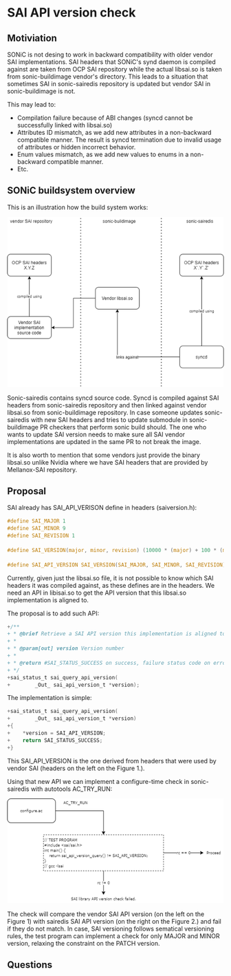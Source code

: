 # SAI API version check

## Motiviation

SONiC is not desing to work in backward compatibility with older vendor SAI implementations.
SAI headers that SONiC's synd daemon is compiled against are taken from OCP SAI repository while
the actual libsai.so is taken from sonic-buildimage vendor's directory. This leads to a situation
that sometimes SAI in sonic-sairedis repository is updated but vendor SAI in sonic-buildimage is not.

This may lead to:
  - Compilation failure because of ABI changes (syncd cannot be successfully linked with libsai.so)
  - Attributes ID mismatch, as we add new attributes in a non-backward compatible manner. The result is syncd termination due to invalid usage of attributes or hidden incorrect behavior.
  - Enum values mismatch, as we add new values to enums in a non-backward compatible manner.
  - Etc.


## SONiC buildsystem overview

This is an illustration how the build system works:

<p align=center>
<img src="img/sai-sonic-build-system.drawio.png" alt="Figure 1. SONiC build">
</p>

Sonic-sairedis contains syncd source code. Syncd is compiled against SAI headers from sonic-sairedis repository and then linked against vendor libsai.so from sonic-buildimage repository.
In case someone updates sonic-sairedis with new SAI headers and tries to update submodule in sonic-buildimage PR checkers that perform sonic build should.
The one who wants to update SAI version needs to make sure all SAI vendor implementations are updated in the same PR to not break the image.
 
It is also worth to mention that some vendors just provide the binary libsai.so unlike Nvidia where we have SAI headers that are provided by Mellanox-SAI repository.

## Proposal

SAI already has SAI_API_VERISON define in headers (saiversion.h):

```c
#define SAI_MAJOR 1 
#define SAI_MINOR 9
#define SAI_REVISION 1

#define SAI_VERSION(major, minor, revision) (10000 * (major) + 100 * (minor) + (revision))

#define SAI_API_VERSION SAI_VERSION(SAI_MAJOR, SAI_MINOR, SAI_REVISION)
```

Currently, given just the libsai.so file, it is not possible to know which SAI headers it was compiled against, as these defines are in the headers.
We need an API in libisai.so to get the API version that this libsai.so implementation is aligned to.

The proposal is to add such API:

```c
+/**
+ * @brief Retrieve a SAI API version this implementation is aligned to
+ *
+ * @param[out] version Version number
+ *
+ * @return #SAI_STATUS_SUCCESS on success, failure status code on error
+ */
+sai_status_t sai_query_api_version(
+        _Out_ sai_api_version_t *version);
```

The implementation is simple:

```c
+sai_status_t sai_query_api_version(
+        _Out_ sai_api_version_t *version)
+{
+    *version = SAI_API_VERSION;
+    return SAI_STATUS_SUCCESS;
+}
```
 
This SAI_API_VERSION is the one derived from headers that were used by vendor SAI (headers on the left on the Figure 1.).

Using that new API we can implement a configure-time check in sonic-sairedis with autotools AC_TRY_RUN:

<p align=center>
<img src="img/sonic-sairedis-check.drawio.png" alt="Figure 2. SONiC sairedis check">
</p>

The check will compare the vendor SAI API version (on the left on the Figure 1) with sairedis SAI API version (on the right on the Figure 2.) and fail if they do not match.
In case, SAI versioning follows sematical versioning rules, the test program can implement a check for only MAJOR and MINOR version, relaxing the constraint on the PATCH version.

## Questions
